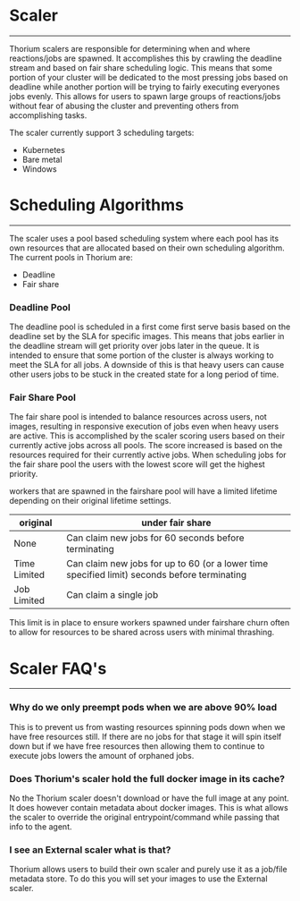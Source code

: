 # Scaler
---
Thorium scalers are responsible for determining when and where reactions/jobs
are spawned. It accomplishes this by crawling the deadline stream and based
on fair share scheduling logic. This means that some portion of your cluster
will be dedicated to the most pressing jobs based on deadline while another
portion will be trying to fairly executing everyones jobs evenly. This allows
for users to spawn large groups of reactions/jobs without fear of abusing
the cluster and preventing others from accomplishing tasks.

The scaler currently support 3 scheduling targets:
  - Kubernetes
  - Bare metal
  - Windows

# Scheduling Algorithms
---
The scaler uses a pool based scheduling system where each pool has its own
resources that are allocated based on their own scheduling algorithm. The
current pools in Thorium are:
  - Deadline
  - Fair share

### Deadline Pool
The deadline pool is scheduled in a first come first serve basis based on the
deadline set by the SLA for specific images. This means that jobs earlier in
the deadline stream will get priority over jobs later in the queue. It is
intended to ensure that some portion of the cluster is always working to meet
the SLA for all jobs. A downside of this is that heavy users can cause other
users jobs to be stuck in the created state for a long period of time.

### Fair Share Pool
The fair share pool is intended to balance resources across users, not images,
resulting in responsive execution of jobs even when heavy users are active.
This is accomplished by the scaler scoring users based on their currently
active jobs across all pools. The score increased is based on the resources
required for their currently active jobs. When scheduling jobs for the fair
share pool the users with the lowest score will get the highest priority.

workers that are spawned in the fairshare pool will have a limited lifetime
depending on their original lifetime settings.

| original | under fair share |
| -------- | ---------------- |
| None | Can claim new jobs for 60 seconds before terminating |
| Time Limited | Can claim new jobs for up to 60 (or a lower time specified limit) seconds before terminating |
| Job Limited | Can claim a single job |

This limit is in place to ensure workers spawned under fairshare churn often
to allow for resources to be shared across users with minimal thrashing.

# Scaler FAQ's
---

### Why do we only preempt pods when we are above 90% load
This is to prevent us from wasting resources spinning pods down when we have 
free resources still. If there are no jobs for that stage it will spin itself
down but if we have free resources then allowing them to continue to execute jobs
lowers the amount of orphaned jobs.

### Does Thorium's scaler hold the full docker image in its cache?
No the Thorium scaler doesn't download or have the full image at any point. It does
however contain metadata about docker images. This is what allows the scaler to
override the original entrypoint/command while passing that info to the agent.

### I see an External scaler what is that?
Thorium allows users to build their own scaler and purely use it as a job/file
metadata store. To do this you will set your images to use the External scaler.
